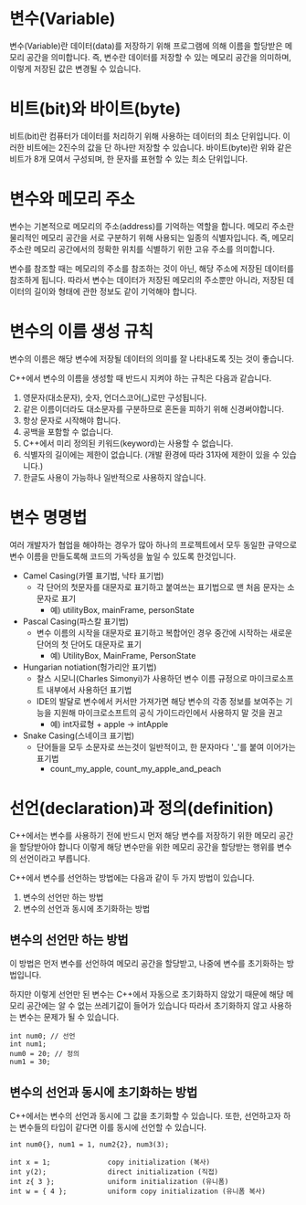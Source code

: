 # 변수(Variable)
변수(Variable)란 데이터(data)를 저장하기 위해 프로그램에 의해 이름을 할당받은 메모리 공간을 의미합니다.
즉, 변수란 데이터를 저장할 수 있는 메모리 공간을 의미하며, 이렇게 저장된 값은 변경될 수 있습니다.

# 비트(bit)와 바이트(byte)
비트(bit)란 컴퓨터가 데이터를 처리하기 위해 사용하는 데이터의 최소 단위입니다.
이러한 비트에는 2진수의 값을 단 하나만 저장할 수 있습니다.
바이트(byte)란 위와 같은 비트가 8개 모여서 구성되며, 한 문자를 표현할 수 있는 최소 단위입니다.

# 변수와 메모리 주소

변수는 기본적으로 메모리의 주소(address)를 기억하는 역할을 합니다.
메모리 주소란 물리적인 메모리 공간을 서로 구분하기 위해 사용되는 일종의 식별자입니다.
즉, 메모리 주소란 메모리 공간에서의 정확한 위치를 식별하기 위한 고유 주소를 의미합니다.

변수를 참조할 때는 메모리의 주소를 참조하는 것이 아닌, 해당 주소에 저장된 데이터를 참조하게 됩니다. 따라서 변수는 데이터가 저장된 메모리의 주소뿐만 아니라, 저장된 데이터의 길이와 형태에 관한 정보도 같이 기억해야 합니다.

# 변수의 이름 생성 규칙

변수의 이름은 해당 변수에 저장될 데이터의 의미를 잘 나타내도록 짓는 것이 좋습니다.

C++에서 변수의 이름을 생성할 때 반드시 지켜야 하는 규칙은 다음과 같습니다.
1. 영문자(대소문자), 숫자, 언더스코어(_)로만 구성됩니다.
2. 같은 이름이더라도 대소문자를 구분하므로 혼돈을 피하기 위해 신경써야합니다.
3. 항상 문자로 시작해야 합니다.
4. 공백을 포함할 수 없습니다.
5. C++에서 미리 정의된 키워드(keyword)는 사용할 수 없습니다.
6. 식별자의 길이에는 제한이 없습니다. (개발 환경에 따라 31자에 제한이 있을 수 있습니다.)
7. 한글도 사용이 가능하나 일반적으로 사용하지 않습니다.


# 변수 명명법

여러 개발자가 협업을 해야하는 경우가 많아 하나의 프로젝트에서 모두 동일한 규약으로 변수 이름을 만들도록해 코드의 가독성을 높일 수 있도록 한것입니다.

+ Camel Casing(카멜 표기법, 낙타 표기법)
    + 각 단어의 첫문자를 대문자로 표기하고 붙여쓰는 표기법으로 맨 처음 문자는 소문자로 표기
        + 예) utilityBox, mainFrame, personState
+ Pascal Casing(파스칼 표기법)
    + 변수 이름의 시작을 대문자로 표기하고 복합어인 경우 중간에 시작하는 새로운 단어의 첫 단어도 대문자로 표기
        + 예) UtilityBox, MainFrame, PersonState
+ Hungarian notiation(헝가리안 표기법)
    + 찰스 시모니(Charles Simonyi)가 사용하던 변수 이름 규정으로 마이크로소프트 내부에서 사용하던 표기법
    + IDE의 발달로 변수에서 커서만 가져가면 해당 변수의 각종 정보를 보여주는 기능을 지원해 마이크로소프트의 공식 가이드라인에서 사용하지 말 것을 권고
        + 예) int자료형 + apple -> intApple
+ Snake Casing(스네이크 표기법)
    + 단어들을 모두 소문자로 쓰는것이 일반적이고, 한 문자마다 '_'를 붙여 이어가는 표기법
        + count_my_apple, count_my_apple_and_peach

# 선언(declaration)과 정의(definition)

C++에서는 변수를 사용하기 전에 반드시 먼저 해당 변수를 저장하기 위한 메모리 공간을 할당받아야 합니다 이렇게 해당 변수만을 위한 메모리 공간을 할당받는 행위를 변수의 선언이라고 부릅니다.

C++에서 변수를 선언하는 방법에는 다음과 같이 두 가지 방법이 있습니다.
1. 변수의 선언만 하는 방법
2. 변수의 선언과 동시에 초기화하는 방법

## 변수의 선언만 하는 방법

이 방법은 먼저 변수를 선언하여 메모리 공간을 할당받고, 나중에 변수를 초기화하는 방법입니다.

하지만 이렇게 선언만 된 변수는 C++에서 자동으로 초기화하지 않았기 때문에 해당 메모리 공간에는 알 수 없는 쓰레기값이 들어가 있습니다 따라서 초기화하지 않고 사용하는 변수는 문제가 될 수 있습니다.

```
int num0; // 선언
int num1;
num0 = 20; // 정의
num1 = 30;
```

## 변수의 선언과 동시에 초기화하는 방법

C++에서는 변수의 선언과 동시에 그 값을 초기화할 수 있습니다.
또한, 선언하고자 하는 변수들의 타입이 같다면 이를 동시에 선언할 수 있습니다.

```
int num0{}, num1 = 1, num2{2}, num3(3);

int x = 1;              copy initialization (복사)
int y(2);               direct initialization (직접)
int z{ 3 };             uniform initialization (유니폼)
int w = { 4 };          uniform copy initialization (유니폼 복사)
```